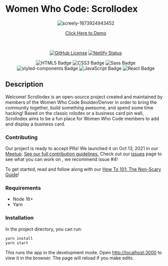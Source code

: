 # Women Who Code: Scrollodex

<div align="center">

![screely-1673924943452](https://user-images.githubusercontent.com/5871075/212801325-b3692299-0d9d-4213-af5e-268c7e079a08.png)

[Click Here to Demo](https://scrollodex.netlify.app/)

<br/>

[![GitHub License](https://img.shields.io/github/license/wwcodecolorado/scrollodex)](https://github.com/wwcodecolorado/scrollodex/blob/master/LICENSE)
[![Netlify Status](https://api.netlify.com/api/v1/badges/9b72a143-93e6-4ae2-a065-5b72ca57b676/deploy-status)](https://app.netlify.com/sites/scrollodex/deploys)

![HTML5 Badge](https://img.shields.io/badge/HTML5-E34F26?logo=html5&logoColor=fff&style=for-the-badge) ![CSS3 Badge](https://img.shields.io/badge/CSS3-1572B6?logo=css3&logoColor=fff&style=for-the-badge) ![Sass Badge](https://img.shields.io/badge/Sass-C69?logo=sass&logoColor=fff&style=for-the-badge) ![styled-components Badge](https://img.shields.io/badge/styled--components-DB7093?logo=styledcomponents&logoColor=fff&style=for-the-badge) ![JavaScript Badge](https://img.shields.io/badge/JavaScript-F7DF1E?logo=javascript&logoColor=000&style=for-the-badge) ![React Badge](https://img.shields.io/badge/React-61DAFB?logo=react&logoColor=000&style=for-the-badge)

</div>

## Description

Welcome! Scrollodex is an open-source project created and maintained by members of the Women Who Code Boulder/Denver in order to bring the community together, build something awesome, and spend some time hacking! Based on the classic rolodex or a business card pin wall, Scrollodex aims to be a fun place for Women Who Code members to add and display a business card.

### Contributing
Our project is ready to accept PRs! We launched it on Oct 13, 2021 in our [Meetup](https://www.meetup.com/Women-Who-Code-Boulder-Denver/events/281109143/). [See our full contribution guidelines.](CONTRIBUTING.md) Check out our [issues](https://github.com/wwcodecolorado/scrollodex/issues) page to see what you can work on , we recommend issue #4!

To get started, read and follow along with our [How To 101: The Non-Scary Guide](HOWTO101.md)!

### Requirements
- Node 16+
- Yarn

### Installation

In the project directory, you can run:

`yarn install`\
`yarn start`

This runs the app in the development mode. Open [http://localhost:3000](http://localhost:3000) to view it in the browser. The page will reload if you make edits.
